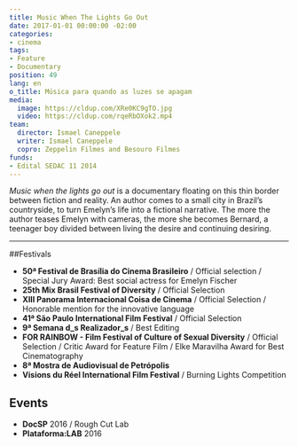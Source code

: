```yaml
---
title: Music When The Lights Go Out
date: 2017-01-01 00:00:00 -02:00
categories:
- cinema
tags:
- Feature
- Documentary
position: 49
lang: en
o_title: Música para quando as luzes se apagam
media:
  image: https://cldup.com/XRe0KC9gTO.jpg
  video: https://cldup.com/rqeRbOXok2.mp4
team:
  director: Ismael Caneppele
  writer: Ismael Caneppele
  copro: Zeppelin Filmes and Besouro Filmes
funds:
- Edital SEDAC 11 2014
---
```


_Music when the lights go out_ is a documentary floating on this thin border between fiction and reality. An author comes to a small city in Brazil’s countryside, to turn Emelyn’s life into a fictional narrative. The more the author teases Emelyn with cameras, the more she becomes Bernard, a teenager boy divided between living the desire and continuing desiring.

---

##Festivals

* **50ª Festival de Brasília do Cinema Brasileiro** / Official selection /  Special Jury Award: Best social actress for Emelyn Fischer 
* **25th Mix Brasil Festival of Diversity** / Official Selection
* **XIII Panorama Internacional Coisa de Cinema** / Official Selection / Honorable mention for the innovative language
* **41ª São Paulo International Film Festival** / Official Selection
* **9ª Semana d_s Realizador_s** / Best Editing
* **FOR RAINBOW - Film Festival of Culture of Sexual Diversity** / Official Selection / Critic Award for Feature Film / Elke Maravilha Award for Best Cinematography
* **8ª Mostra de Audiovisual de Petrópolis**
* **Visions du Réel International Film Festival**  / Burning Lights Competition


## Events

* **DocSP** 2016 / Rough Cut Lab
* **Plataforma:LAB** 2016